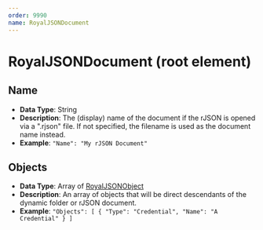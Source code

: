 ```yaml
---
order: 9990
name: RoyalJSONDocument
---
```


# RoyalJSONDocument (root element)

## Name
- **Data Type**: String
- **Description**: The (display) name of the document if the rJSON is opened via a ".rjson" file. If not specified, the filename is used as the document name instead.
- **Example**: `"Name": "My rJSON Document"`

## Objects
- **Data Type**: Array of [RoyalJSONObject](~/scripting/rjson/available-properties/royaljsonobject.html)
- **Description**: An array of objects that will be direct descendants of the dynamic folder or rJSON document.
- **Example**: `"Objects": [ { "Type": "Credential", "Name": "A Credential" } ]`